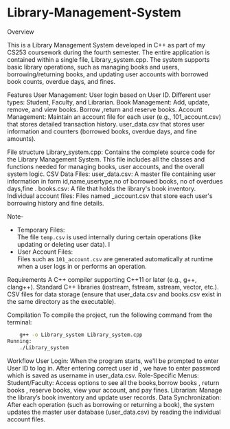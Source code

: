 # Library-Management-System
Overview

This is a Library Management System developed in C++ as part of my CS253 coursework during the fourth semester. The entire application is contained within a single file, Library_system.cpp. The system supports basic library operations, such as managing books and users, borrowing/returning books, and updating user accounts with borrowed book counts, overdue days, and fines.

Features
User Management:
    User login based on User ID.
    Different user types: Student, Faculty, and Librarian.
Book Management:
    Add, update, remove, and view books.
    Borrow ,return and reserve books.
Account Management:
    Maintain an account file for each user (e.g., 101_account.csv) that stores detailed transaction history.
    user_data.csv that stores user information and counters (borrowed books, overdue days, and fine amounts).

File structure
Library_system.cpp:
    Contains the complete source code for the Library Management System. This file includes all the classes and functions needed for managing books, user accounts, and the overall system logic.
CSV Data Files:
    user_data.csv: A master file containing user information in form id,name,usertype,no of borrowed books, no of overdues days,fine .
    books.csv: A file that holds the library's book inventory.
    Individual account files: Files named <UserID>_account.csv that store each user's borrowing history and fine details.

Note-
- Temporary Files:  
  The file `temp.csv` is used internally during certain operations (like updating or deleting user data). I
- User Account Files:  
  Files such as `101_account.csv` are generated automatically at runtime when a user logs in or performs an operation.

Requirements
A C++ compiler supporting C++11 or later (e.g., g++, clang++).
Standard C++ libraries (iostream, fstream, sstream, vector, etc.).
CSV files for data storage (ensure that user_data.csv and books.csv exist in the same directory as the executable).

Compilation
To compile the project, run the following command from the terminal:
```sh
    g++ -o Library_system Library_system.cpp
Running:
    ./Library_system
```

Workflow
User Login:
    When the program starts, we'll be prompted to enter User ID to log in. After entering correct user id , we have to enter password which is saved as username in user_data.csv.
Role-Specific Menus:
    Student/Faculty:
    Access options to see all the books,borrow books , return books , reserve books, view your account, and pay fines.
    Librarian:
    Manage the library’s book inventory and update user records.
Data Synchronization:
    After each operation (such as borrowing or returning a book), the system updates the master user database (user_data.csv) by reading the individual account files.
